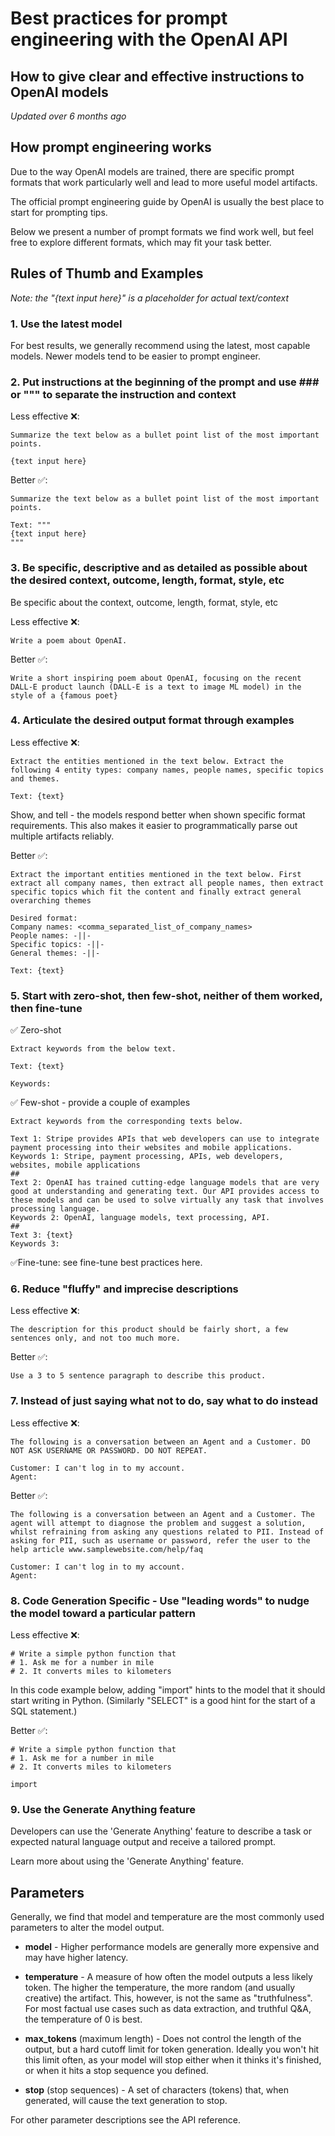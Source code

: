 # Best practices for prompt engineering with the OpenAI API
## How to give clear and effective instructions to OpenAI models

*Updated over 6 months ago*

## How prompt engineering works
Due to the way OpenAI models are trained, there are specific prompt formats that work particularly well and lead to more useful model artifacts.

The official prompt engineering guide by OpenAI is usually the best place to start for prompting tips.

Below we present a number of prompt formats we find work well, but feel free to explore different formats, which may fit your task better.

## Rules of Thumb and Examples
*Note: the "{text input here}" is a placeholder for actual text/context*

### 1. Use the latest model
For best results, we generally recommend using the latest, most capable models. Newer models tend to be easier to prompt engineer.

### 2. Put instructions at the beginning of the prompt and use ### or """ to separate the instruction and context
Less effective ❌:
```
Summarize the text below as a bullet point list of the most important points.

{text input here}
```

Better ✅:
```
Summarize the text below as a bullet point list of the most important points.

Text: """
{text input here}
"""
```

### 3. Be specific, descriptive and as detailed as possible about the desired context, outcome, length, format, style, etc
Be specific about the context, outcome, length, format, style, etc

Less effective ❌:
```
Write a poem about OpenAI.
```

Better ✅:
```
Write a short inspiring poem about OpenAI, focusing on the recent DALL-E product launch (DALL-E is a text to image ML model) in the style of a {famous poet}
```

### 4. Articulate the desired output format through examples
Less effective ❌:
```
Extract the entities mentioned in the text below. Extract the following 4 entity types: company names, people names, specific topics and themes.

Text: {text}
```

Show, and tell - the models respond better when shown specific format requirements. This also makes it easier to programmatically parse out multiple artifacts reliably.

Better ✅:
```
Extract the important entities mentioned in the text below. First extract all company names, then extract all people names, then extract specific topics which fit the content and finally extract general overarching themes

Desired format:
Company names: <comma_separated_list_of_company_names>
People names: -||-
Specific topics: -||-
General themes: -||-

Text: {text}
```

### 5. Start with zero-shot, then few-shot, neither of them worked, then fine-tune
✅ Zero-shot
```
Extract keywords from the below text.

Text: {text}

Keywords:
```

✅ Few-shot - provide a couple of examples
```
Extract keywords from the corresponding texts below.

Text 1: Stripe provides APIs that web developers can use to integrate payment processing into their websites and mobile applications.
Keywords 1: Stripe, payment processing, APIs, web developers, websites, mobile applications
##
Text 2: OpenAI has trained cutting-edge language models that are very good at understanding and generating text. Our API provides access to these models and can be used to solve virtually any task that involves processing language.
Keywords 2: OpenAI, language models, text processing, API.
##
Text 3: {text}
Keywords 3:
```

✅Fine-tune: see fine-tune best practices here.

### 6. Reduce "fluffy" and imprecise descriptions
Less effective ❌:
```
The description for this product should be fairly short, a few sentences only, and not too much more.
```

Better ✅:
```
Use a 3 to 5 sentence paragraph to describe this product.
```

### 7. Instead of just saying what not to do, say what to do instead
Less effective ❌:
```
The following is a conversation between an Agent and a Customer. DO NOT ASK USERNAME OR PASSWORD. DO NOT REPEAT.

Customer: I can't log in to my account.
Agent:
```

Better ✅:
```
The following is a conversation between an Agent and a Customer. The agent will attempt to diagnose the problem and suggest a solution, whilst refraining from asking any questions related to PII. Instead of asking for PII, such as username or password, refer the user to the help article www.samplewebsite.com/help/faq

Customer: I can't log in to my account.
Agent:
```

### 8. Code Generation Specific - Use "leading words" to nudge the model toward a particular pattern
Less effective ❌:
```
# Write a simple python function that
# 1. Ask me for a number in mile
# 2. It converts miles to kilometers
```

In this code example below, adding "import" hints to the model that it should start writing in Python. (Similarly "SELECT" is a good hint for the start of a SQL statement.)

Better ✅:
```
# Write a simple python function that
# 1. Ask me for a number in mile
# 2. It converts miles to kilometers

import
```

### 9. Use the Generate Anything feature
Developers can use the 'Generate Anything' feature to describe a task or expected natural language output and receive a tailored prompt.

Learn more about using the 'Generate Anything' feature.

## Parameters
Generally, we find that model and temperature are the most commonly used parameters to alter the model output.

- **model** - Higher performance models are generally more expensive and may have higher latency.

- **temperature** - A measure of how often the model outputs a less likely token. The higher the temperature, the more random (and usually creative) the artifact. This, however, is not the same as "truthfulness". For most factual use cases such as data extraction, and truthful Q&A, the temperature of 0 is best.

- **max_tokens** (maximum length) - Does not control the length of the output, but a hard cutoff limit for token generation. Ideally you won't hit this limit often, as your model will stop either when it thinks it's finished, or when it hits a stop sequence you defined.

- **stop** (stop sequences) - A set of characters (tokens) that, when generated, will cause the text generation to stop.

For other parameter descriptions see the API reference. 
